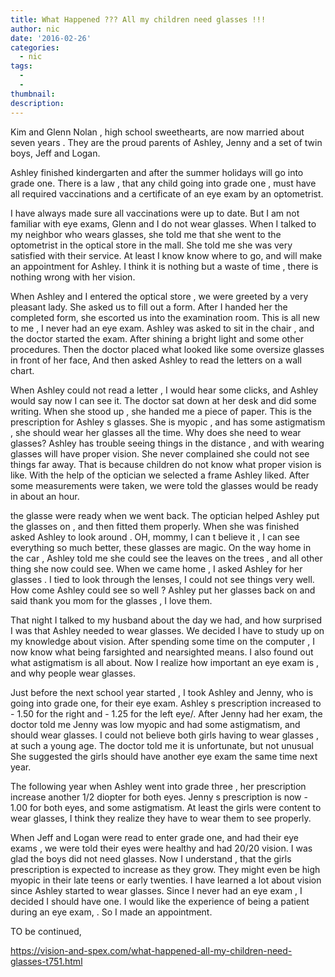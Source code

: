 ```yaml
---
title: What Happened ??? All my children need glasses !!!
author: nic
date: '2016-02-26'
categories:
  - nic
tags:
  - 
  - 
thumbnail: 
description: 
---
```


Kim and Glenn Nolan , high school sweethearts, are now married about seven years .
They are the proud parents of Ashley, Jenny and a set of twin boys, Jeff and Logan.

Ashley finished kindergarten  and after the summer holidays will go into grade one.
There is a law , that any child going into grade one , must have all required vaccinations and a certificate of an eye exam by an optometrist.

I have always made sure all vaccinations were up to date.
But I am not familiar with eye exams, Glenn and I do not wear glasses.
When I talked to my neighbor who wears glasses, she told me that she went to the optometrist in the optical store in the mall.
She told me she was very satisfied with their service.
At least I know know where to go, and will make an appointment for Ashley.
I think it is nothing but a waste of time , there is nothing wrong with her vision.

When Ashley and I entered the optical store , we were greeted by a very pleasant lady.
She asked us to fill out a form.
After I handed her the completed form, she escorted us into the examination room.
This is all new to me , I never had an eye exam.
Ashley was asked to sit in the chair , and the doctor started the exam.
After shining a bright light and some other procedures.
Then the doctor placed what looked like some oversize glasses in front of her face,
And then asked Ashley to read the letters on a wall chart.

When Ashley could not read a letter , I would hear some clicks, and Ashley would say now I can see it.
The doctor sat down at her desk and did some writing.
When she stood up , she handed me a piece of paper.
This is the prescription for Ashley s glasses.
She is myopic , and has some astigmatism , she should wear her glasses all the time.
Why does she need to wear glasses?
Ashley has trouble seeing things in the distance , and with wearing glasses will have proper vision.
She never complained she could not see things far away.
That is because children do not know what proper vision is like.
With the help of the optician we selected a frame Ashley liked.
After some measurements were taken, we were told the glasses would be ready in about an hour.

the glasse were ready when we went back.
The optician helped Ashley put the glasses on , and then fitted them properly.
When she was finished asked Ashley to look around .
OH, mommy, I can t believe it , I can see everything so much better, these glasses are magic.
On the way home in the car , Ashley told me she could see the leaves on the trees , and all other thing she now could see.
When we came home , I asked Ashley for her glasses .
I tied to look through the lenses, I could not see things very well.
How come Ashley could see so well ?
Ashley put her glasses back on and said thank you mom for the glasses , I love them.

That night I talked to my husband about the day we had, and how surprised I was that Ashley needed to wear glasses.
We decided I have to study up on my knowledge about vision.
After spending some time on the computer , I now know what being farsighted and nearsighted means.
I also found out what astigmatism is all about.
Now I realize how important an eye exam is , and why people wear glasses.

Just before the next school year started , I took Ashley and Jenny, who is going into grade one, for their eye exam.
Ashley s prescription increased  to - 1.50 for the right and - 1.25 for the left eye/.
After Jenny had her exam, the doctor told me Jenny was low myopic and had some astigmatism, and should wear glasses.
I could not believe both girls having to wear glasses , at such a young age.
The doctor told me it is unfortunate, but not unusual
She suggested the girls should have another eye exam the same time next year.

The following year when Ashley went into grade three , her prescription increase another 1/2 diopter for both eyes.
Jenny s prescription is now - 1.00 for both eyes, and some astigmatism.
At least the girls were content to wear glasses,
I think they realize they have to wear them to see properly.

When Jeff and Logan were read to enter grade one, and had their eye exams , we were told their eyes were healthy and had 20/20 vision.
I was glad the boys did not need glasses.
Now I understand , that the girls prescription is expected to increase as they grow.
They might even be high myopic in their late teens or early twenties.
I have learned a lot about vision since Ashley started to wear glasses.
Since I never had an eye exam , I decided I should have one.
I would like the experience of being a patient during an eye exam, .
So I made an appointment.

TO be continued,

https://vision-and-spex.com/what-happened-all-my-children-need-glasses-t751.html
